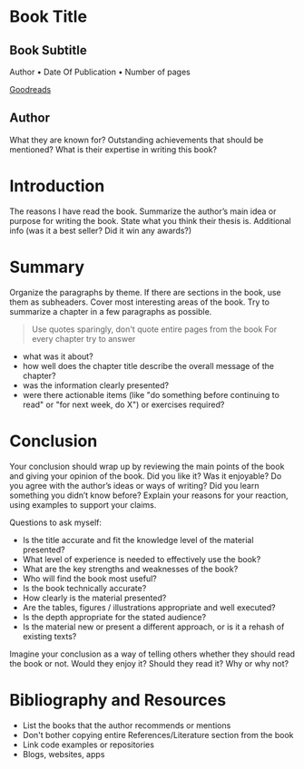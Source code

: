 Book Title
==========
Book Subtitle
-------------

Author • Date Of Publication • Number of pages

[Goodreads](https://www.goodreads.com/)

Author
------------
What they are known for? Outstanding achievements that should be mentioned?
What is their expertise in writing this book?


Introduction
============

The reasons I have read the book.
Summarize the author’s main idea or purpose for writing the book. State what you think their thesis is.
Additional info (was it a best seller? Did it win any awards?)


Summary
=======

Organize the paragraphs by theme. If there are sections in the book, use them as subheaders.
Cover most interesting areas of the book. Try to summarize a chapter in a few paragraphs as possible.
> Use quotes sparingly, don't quote entire pages from the book
For every chapter try to answer

* what was it about?
* how well does the chapter title describe the overall message of the chapter?
* was the information clearly presented?
* were there actionable items (like "do something before continuing to read" or "for next week, do X") or exercises required?


Conclusion
==========

Your conclusion should wrap up by reviewing the main points of the book and giving your opinion of the book. Did you like it? Was it enjoyable? Do you agree with the author’s ideas or ways of writing? Did you learn something you didn’t know before? Explain your reasons for your reaction, using examples to support your claims.

Questions to ask myself:

* Is the title accurate and fit the knowledge level of the material presented?
* What level of experience is needed to effectively use the book?
* What are the key strengths and weaknesses of the book?
* Who will find the book most useful?
* Is the book technically accurate?
* How clearly is the material presented?
* Are the tables, figures / illustrations appropriate and well executed?
* Is the depth appropriate for the stated audience?
* Is the material new or present a different approach, or is it a rehash of existing texts?

Imagine your conclusion as a way of telling others whether they should read the book or not. Would they enjoy it? Should they read it? Why or why not?



Bibliography and Resources
==========================
* List the books that the author recommends or mentions
* Don't bother copying entire References/Literature section from the book
* Link code examples or repositories
* Blogs, websites, apps

